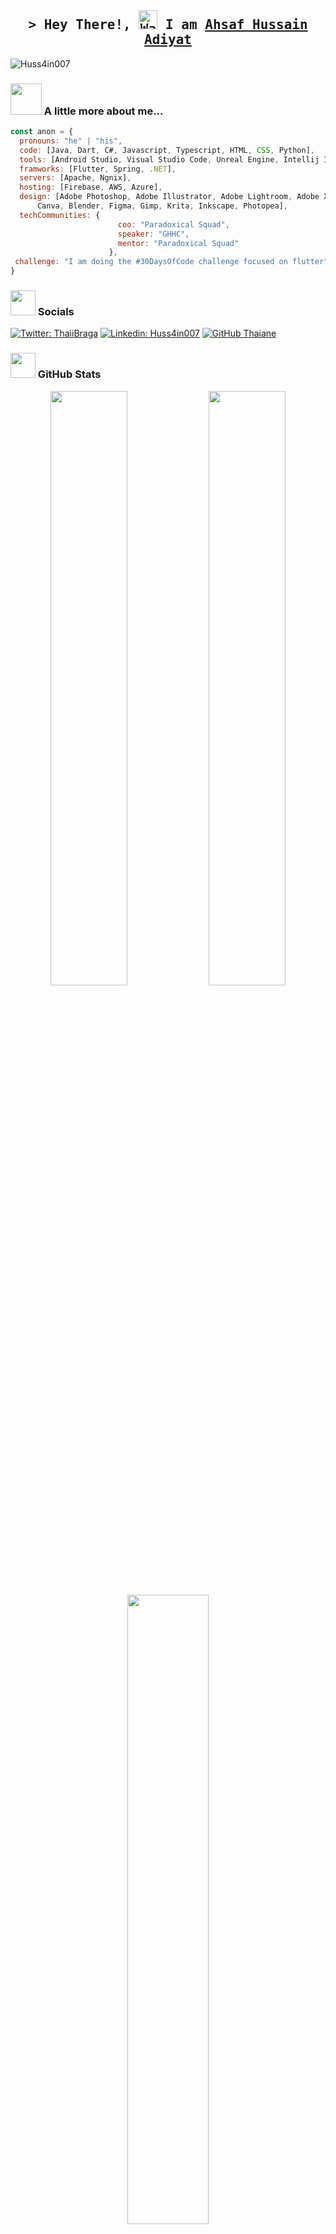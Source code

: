 <h2 align="center">
        <samp>&gt; Hey There!, <img src="https://raw.githubusercontent.com/nixin72/nixin72/master/wave.gif" 
         alt="Waving hand animated gif"
         height="30"
         width="30" /> I am
                <b><a target="_blank" href="https://www.facebook.com/Huss4in007/">Ahsaf Hussain Adiyat</a></b>
        </samp>
</h2>

<p align="left"> <img src="https://visitcount.itsvg.in/api?id=Huss4in007&icon=0&color=0" alt="Huss4in007" /> </p>


### <img src="https://media.giphy.com/media/VgCDAzcKvsR6OM0uWg/giphy.gif" width="50"> A little more about me...  
```javascript
const anon = {
  pronouns: "he" | "his",
  code: [Java, Dart, C#, Javascript, Typescript, HTML, CSS, Python],
  tools: [Android Studio, Visual Studio Code, Unreal Engine, Intellij IDEA],
  framworks: [Flutter, Spring, .NET],
  servers: [Apache, Ngnix],
  hosting: [Firebase, AWS, Azure],
  design: [Adobe Photoshop, Adobe Illustrator, Adobe Lightroom, Adobe XD,
  	  Canva, Blender, Figma, Gimp, Krita, Inkscape, Photopea],
  techCommunities: {
                        coo: "Paradoxical Squad",
                        speaker: "GHHC",
                        mentor: "Paradoxical Squad"
                      },
 challenge: "I am doing the #30DaysOfCode challenge focused on flutter"
}
```

### <img height="40" src="https://raw.githubusercontent.com/innng/innng/master/assets/kyubey.gif"/> Socials
[![Twitter: ThaiiBraga](https://img.shields.io/twitter/follow/Huss4in007?style=social)](https://twitter.com/Huss4in007)
[![Linkedin: Huss4in007](https://img.shields.io/badge/-Huss4in007-blue?style=flat-square&logo=Linkedin&logoColor=white&link=https://www.linkedin.com/in/Huss4in007/)](https://www.linkedin.com/in/Huss4in007/)
[![GitHub Thaiane](https://img.shields.io/github/followers/Huss4in007?label=follow&style=social)](https://github.com/Huss4in007)





### <img height="40" src="https://raw.githubusercontent.com/innng/innng/master/assets/kyubey.gif"/> GitHub Stats
<p align="center">
	<img width="49.4%" src="https://github-readme-stats.vercel.app/api?username=Huss4in007&show_icons=true&theme=vue-dark&hide_border=true" />
	<img width="49.4%" src="https://github-readme-streak-stats.herokuapp.com/?user=Huss4in007&theme=vue-dark&hide_border=true" />
	<img width="50.8%" src="https://quotes-github-readme.vercel.app/api?type=horizontal&theme=tokyonight" />

</p>



<div align="center">
<em><b>Show some 🤍</b> by starring some of the repositories!</b> :)</em> 
</div>


<a href="https://ko-fi.com/sciencepal"> <img src="https://media3.giphy.com/media/ZEB6yFbLnhyQf7g3hn/giphy.gif" alt="side Gif" align="right" width="150" height="auto"/> </a>

